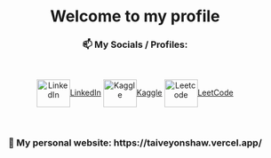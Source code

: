 <h1 align="center">Welcome to my profile</h1>
<h3 align="center">📫 My Socials / Profiles:</h3>
<br>
<p align="center">
    <a href="https://linkedin.com/in/taiveyonshaw" target="_blank"><img src="https://raw.githubusercontent.com/rahuldkjain/github-profile-readme-generator/master/src/images/icons/Social/linked-in-alt.svg" alt="LinkedIn" align="center" height="50" width="60" />LinkedIn</a>
    <a href="https://kaggle.com/taiveyonshaw" target="blank"><img src="https://raw.githubusercontent.com/rahuldkjain/github-profile-readme-generator/master/src/images/icons/Social/kaggle.svg" alt="Kaggle" align="center" height="50" width="60" />Kaggle</a>
    <a href="https://www.leetcode.com/taiveyonshaw" target="_blank"><img src="https://raw.githubusercontent.com/rahuldkjain/github-profile-readme-generator/master/src/images/icons/Social/leet-code.svg" align="center" alt="Leetcode" height="50" width="60" />LeetCode</a>
</p>
<br>
<h3 align="center">🌱 My personal website: https://taiveyonshaw.vercel.app/</h3>
